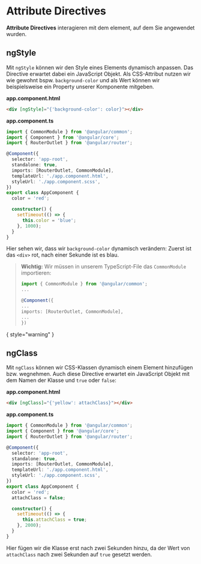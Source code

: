 # Attribute Directives

**Attribute Directives** interagieren mit dem element, auf dem Sie angewendet wurden.

## ngStyle

Mit `ngStyle` können wir den Style eines Elements dynamisch anpassen. Das Directive erwartet dabei ein JavaScript Objekt. Als CSS-Attribut nutzen wir wie gewohnt bspw. `background-color` und als Wert können wir beispielsweise ein Property unserer Komponente mitgeben.

<path>**app.component.html**</path>

```HTML
<div [ngStyle]="{'background-color': color}"></div>
```

<path>**app.component.ts**</path>

```Typescript
import { CommonModule } from '@angular/common';
import { Component } from '@angular/core';
import { RouterOutlet } from '@angular/router';

@Component({
  selector: 'app-root',
  standalone: true,
  imports: [RouterOutlet, CommonModule],
  templateUrl: './app.component.html',
  styleUrl: './app.component.scss',
})
export class AppComponent {
  color = 'red';

  constructor() {
    setTimeout(() => {
      this.color = 'blue';
    }, 1000);
  }
}
```

Hier sehen wir, dass wir `background-color` dynamisch verändern: Zuerst ist das `<div>` rot, nach einer Sekunde ist es blau.

> **Wichtig:** Wir müssen in unserem TypeScript-File das `CommonModule` importieren:
>
> ```Typescript
> import { CommonModule } from '@angular/common';
> ...
>
> @Component({
> ...
> imports: [RouterOutlet, CommonModule],
> ...
> })
> ```

{ style="warning" }

## ngClass

Mit `ngClass` können wir CSS-Klassen dynamisch einem Element hinzufügen bzw. wegnehmen. Auch diese Directive erwartet ein JavaScript Objekt mit dem Namen der Klasse und `true` oder `false`:

<path>**app.component.html**</path>

```HTML
<div [ngClass]="{'yellow': attachClass}"></div>
```

<path>**app.component.ts**</path>

```Typescript
import { CommonModule } from '@angular/common';
import { Component } from '@angular/core';
import { RouterOutlet } from '@angular/router';

@Component({
  selector: 'app-root',
  standalone: true,
  imports: [RouterOutlet, CommonModule],
  templateUrl: './app.component.html',
  styleUrl: './app.component.scss',
})
export class AppComponent {
  color = 'red';
  attachClass = false;

  constructor() {
    setTimeout(() => {
      this.attachClass = true;
    }, 2000);
  }
}
```

Hier fügen wir die Klasse erst nach zwei Sekunden hinzu, da der Wert von `attachClass` nach zwei Sekunden auf `true` gesetzt werden.
